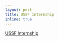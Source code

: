 ```yaml
---
layout: post
title: USSF Internship
inline: true
---
```


<a href="https://rogernguyen.com/projects/ussf/">USSF Internship</a>
